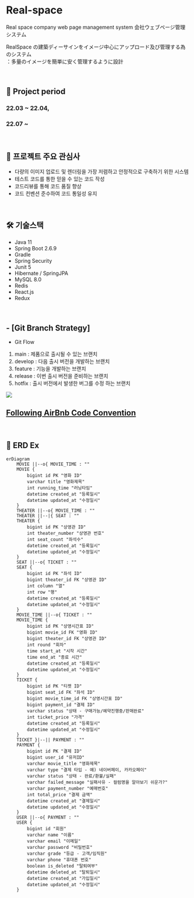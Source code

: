 # Real-space

Real space company web page management system
会社ウェブページ管理システム

RealSpace の建築ディーサインをイメージ中心にアップロード及び管理する為のシステム<br/>
：多量のイメージを簡単に安く管理するように設計

<br/>

## 📆 Project period

### 22.03 ~ 22.04,

### 22.07 ~

<br/>

## 🎯 프로젝트 주요 관심사

- 다량의 이미지 업로드 및 렌더링을 가장 저렴하고 안정적으로 구축하기 위한 시스템
- 테스트 코드를 통한 믿을 수 있는 코드 작성
- 코드리뷰를 통해 코드 품질 향상
- 코드 컨벤션 준수하여 코드 통일성 유지

<br/>

## 🛠 기술스택

- Java 11
- Spring Boot 2.6.9
- Gradle
- Spring Security
- Junit 5
- Hibernate / SpringJPA
- MySQL 8.0
- Redis
- React.js
- Redux

<br/>

## - [Git Branch Strategy]

- Git Flow

1. main : 제품으로 출시될 수 있는 브랜치
2. develop : 다음 출시 버전을 개발하는 브랜치
3. feature : 기능을 개발하는 브랜치
4. release : 이번 출시 버전을 준비하는 브랜치
5. hotfix : 출시 버전에서 발생한 버그를 수정 하는 브랜치

![](https://user-images.githubusercontent.com/91414657/178094928-db77ef51-6492-4af7-9e36-4499b7bbce58.jpg)

## [Following AirBnb Code Convention](https://github.com/airbnb/javascript)

<br/>

## 🧩 ERD Ex

```mermaid
erDiagram
    MOVIE ||--o{ MOVIE_TIME : ""
    MOVIE {
        bigint id PK "영화 ID"
        varchar title "영화제목"
        int running_time "러닝타임"
        datetime created_at "등록일시"
        datetime updated_at "수정일시"
    }
    THEATER ||--o{ MOVIE_TIME : ""
    THEATER ||--|{ SEAT : ""
    THEATER {
        bigint id PK "상영관 ID"
        int theater_number "상영관 번호"
        int seat_count "좌석수"
        datetime created_at "등록일시"
        datetime updated_at "수정일시"
    }
    SEAT ||--o{ TICKET : ""
    SEAT {
        bigint id PK "좌석 ID"
        bigint theater_id FK "상영관 ID"
        int column "열"
        int row "행"
        datetime created_at "등록일시"
        datetime updated_at "수정일시"
    }
    MOVIE_TIME ||--o{ TICKET : ""
    MOVIE_TIME {
        bigint id PK "상영시간표 ID"
        bigint movie_id FK "영화 ID"
        bigint theater_id FK "상영관 ID"
        int round "회차"
        time start_at "시작 시간"
        time end_at "종료 시간"
        datetime created_at "등록일시"
        datetime updated_at "수정일시"
    }
    TICKET {
        bigint id PK "티켓 ID"
        bigint seat_id FK "좌석 ID"
        bigint movie_time_id FK "상영시간표 ID"
        bigint payment_id "결제 ID"
        varchar status "상태 - 구매가능/예약진행중/판매완료"
        int ticket_price "가격"
        datetime created_at "등록일시"
        datetime updated_at "수정일시"
    }
    TICKET }|--|| PAYMENT : ""
    PAYMENT {
        bigint id PK "결제 ID"
        bigint user_id "유저ID"
        varchar movie_title "영화제목"
        varchar type "결제 타입 - 예) 네이버페이, 카카오페이"
        varchar status "상태 - 완료/환불/실패"
        varchar failed_message "실패사유 - 컬럼명을 알아보기 쉬운가?"
        varchar payment_number "예매번호"
        int total_price "결제 금액"
        datetime created_at "결제일시"
        datetime updated_at "수정일시"
    }
    USER ||--o{ PAYMENT : ""
    USER {
        bigint id "회원"
        varchar name "이름"
        varchar email "이메일"
        varchar password "비밀번호"
        varchar grade "등급 - 고객/임직원"
        varchar phone "휴대폰 번호"
        boolean is_deleted "탈퇴여부"
        datetime deleted_at "탈퇴일시"
        datetime created_at "가입일시"
        datetime updated_at "수정일시"
    }
```
